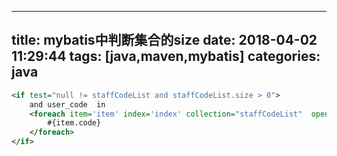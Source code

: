 

---
title: mybatis中判断集合的size
date: 2018-04-02 11:29:44
tags: [java,maven,mybatis]
categories: java
---



```xml
<if test="null != staffCodeList and staffCodeList.size > 0">
	and user_code  in
	<foreach item='item' index='index' collection="staffCodeList"  open="(" separator=","  close=")">
		#{item.code}
	</foreach>
</if>

```